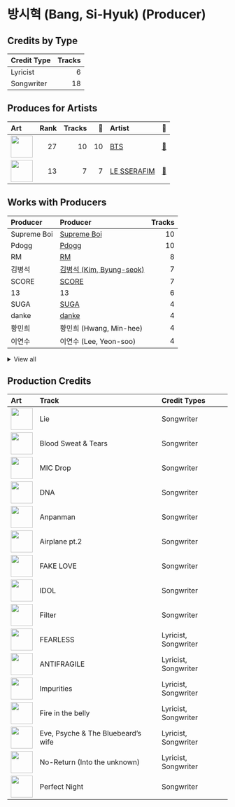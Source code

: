 # 방시혁 (Bang, Si-Hyuk) (Producer)

## Credits by Type

| Credit Type | Tracks |
|:---|---:|
| Lyricist | 6 |
| Songwriter | 18 |

## Produces for Artists

| Art | Rank | Tracks | 💚 | Artist | 🔗 |
|:---|---:|---:|---:|:---|:---|
| <img src="https://i.scdn.co/image/ab6761610000e5ebd642648235ebf3460d2d1f6a" alt="" width="50" /> | 27 | 10 | 10 | [BTS](../../artists/bts/overview.md) | [🔗](https://open.spotify.com/artist/3Nrfpe0tUJi4K4DXYWgMUX) |
| <img src="https://i.scdn.co/image/ab6761610000e5eb73f96bdf146d008680149954" alt="" width="50" /> | 13 | 7 | 7 | [LE SSERAFIM](../../artists/le_sserafim/overview.md) | [🔗](https://open.spotify.com/artist/4SpbR6yFEvexJuaBpgAU5p) |

## Works with Producers

| Producer | Producer | Tracks |
|:---|:---|---:|
| Supreme Boi | [Supreme Boi](../supreme_boi/overview.md) | 10 |
| Pdogg | [Pdogg](../pdogg/overview.md) | 10 |
| RM | [RM](../rm/overview.md) | 8 |
| 김병석 | [김병석 (Kim, Byung-seok)](../김병석_(kim,_byung-seok)/overview.md) | 7 |
| SCORE | [SCORE](../score/overview.md) | 7 |
| 13 | 13 | 6 |
| SUGA | [SUGA](../suga/overview.md) | 4 |
| danke | [danke](../danke/overview.md) | 4 |
| 황민희 | 황민희 (Hwang, Min-hee) | 4 |
| 이연수 | 이연수 (Lee, Yeon-soo) | 4 |


<details>
<summary>View all</summary>

| Producer | Producer | Tracks |
|:---|:---|---:|
| j-hope | j-hope | 4 |
| Kyler Niko | Kyler Niko | 3 |
| 김준혁 | 김준혁 (Kim Joonhyuk) | 3 |
| Paulina Cerrilla | Paulina Cerrilla | 3 |
| HUH YUNJIN | HUH YUNJIN | 3 |
| BLVSH | BLVSH | 2 |
| JARO | JARO | 2 |
| Daniel "Obi" Klein | Daniel "Obi" Klein | 2 |
| 김영현 | 김영현 (Kim, Young-hyun) | 2 |
| Tony Maserati | [Tony Maserati](../tony_maserati/overview.md) | 2 |
| 이형석 | 이형석 (Lee, Hyung-seok) | 2 |
| Nikolay Mohr | Nikolay Mohr | 2 |
| Arineh Karimi | Arineh Karimi | 2 |
| Chris Galland | Chris Galland | 2 |
| Ali Tamposi | Ali Tamposi | 2 |
| Roman | Roman | 2 |
| Manny Marroquin | [Manny Marroquin](../manny_marroquin/overview.md) | 2 |
| Charli Taft | Charli Taft | 2 |
| Jorge Luis Perez, Jr. | Jorge Luis Perez, Jr. | 1 |
| Frants | Frants | 1 |
| Nathalie Blue | Nathalie Blue | 1 |
| Max Thulin | Max Thulin | 1 |
| James Reynolds | James Reynolds | 1 |
| BENJMN | BENJMN | 1 |
| SUMIN | SUMIN | 1 |
| Lutra | Lutra | 1 |
| Phil Tan | [Phil Tan](../phil_tan/overview.md) | 1 |
| emmy kasai. | emmy kasai. | 1 |
| Anne Judith Wik | Anne Judith Wik | 1 |
| Jimin | Jimin | 1 |
| Maggie Szabo | Maggie Szabo | 1 |
| Lauren Aquilina | Lauren Aquilina | 1 |
| Hilda Stenmalm | Hilda Stenmalm | 1 |
| Maia Wright | Maia Wright | 1 |
| Nermin Harambašić | Nermin Harambašić (Harambašić, Nermin) | 1 |
| Lauren Elizabeth Baker | Lauren Elizabeth Baker | 1 |
| Cazzi Opeia | Cazzi Opeia | 1 |
| EL CAPITXN | EL CAPITXN | 1 |
| 박상유 | 박상유 (Park, Sang-yu) | 1 |
| Ninos Hanna | Ninos Hanna | 1 |
| dae Jung | dae Jung | 1 |
| Kass | Kass | 1 |
| 우민정 | 우민정 (Umin, Je-ong) | 1 |
| DOCSKIM | DOCSKIM | 1 |
| Bob Horn | Bob Horn | 1 |
| Tom Wiklund | Tom Wiklund | 1 |
| Jinbo | Jinbo | 1 |
| Destiny Rogers | Destiny Rogers | 1 |
| 김도훈 | [김도훈 (Kim, Do-hoon)](../김도훈_(kim,_do-hoon)/overview.md) | 1 |
| Niklas Jarelius Persson | Niklas Jarelius Persson | 1 |
| Neon Boy | Neon Boy | 1 |
| Isabella Lovestory | Isabella Lovestory | 1 |
| Liza Owen | Liza Owen | 1 |
| Hayes Kramer | Hayes Kramer | 1 |
| 김채아 | 김채아 (Kim, Chae-ah) | 1 |
| ADORA | ADORA | 1 |
| Ronnie Icon | Ronnie Icon | 1 |
| Pontus Petersson | Pontus Petersson | 1 |
| Shintaro Yasuda | Shintaro Yasuda | 1 |
| Seu Ran Lee | Seu Ran Lee | 1 |
| Jonna Hall | Jonna Hall | 1 |
| 안복진 | 안복진 (Ahn, Bok-Jin) | 1 |
| Fallin' Dild | Fallin' Dild | 1 |
| Shorelle | Shorelle | 1 |
| Young Chance | Young Chance | 1 |
| Amanda Ibanez | Amanda Ibanez | 1 |
| John Hanes | [John Hanes](../john_hanes/overview.md) | 1 |
| Josefin Glenmark | Josefin Glenmark | 1 |
| Bill Zimmerman | Bill Zimmerman | 1 |
| Gusten Dahlqvist | Gusten Dahlqvist | 1 |
| Zikai | Zikai | 1 |
| Marcus Andersson | Marcus Andersson | 1 |
| Duane Benjamin | Duane Benjamin | 1 |
| 조윤경 | [조윤경 (Jo, Yoon Kyung)](../조윤경_(jo,_yoon_kyung)/overview.md) | 1 |

</details>


## Production Credits

| Art | Track | Credit Types |
|:---|:---|:---|
| <img src="https://i.scdn.co/image/ab67616d0000b2738bd5d941f9ced8e7f9c60dd4" alt="" width="50" /> | Lie | Songwriter |
| <img src="https://i.scdn.co/image/ab67616d0000b2738bd5d941f9ced8e7f9c60dd4" alt="" width="50" /> | Blood Sweat & Tears | Songwriter |
| <img src="https://i.scdn.co/image/ab67616d0000b273f9a16d4b6cd94eca041f00b8" alt="" width="50" /> | MIC Drop | Songwriter |
| <img src="https://i.scdn.co/image/ab67616d0000b273829305487c8f3b96a1d955b3" alt="" width="50" /> | DNA | Songwriter |
| <img src="https://i.scdn.co/image/ab67616d0000b2738fbcf6544ff02a8959a81781" alt="" width="50" /> | Anpanman | Songwriter |
| <img src="https://i.scdn.co/image/ab67616d0000b2738fbcf6544ff02a8959a81781" alt="" width="50" /> | Airplane pt.2 | Songwriter |
| <img src="https://i.scdn.co/image/ab67616d0000b2738fbcf6544ff02a8959a81781" alt="" width="50" /> | FAKE LOVE | Songwriter |
| <img src="https://i.scdn.co/image/ab67616d0000b2733825e6d4d02e4b4c0cec7e1d" alt="" width="50" /> | IDOL | Songwriter |
| <img src="https://i.scdn.co/image/ab67616d0000b273505190077497c230422f2934" alt="" width="50" /> | Filter | Songwriter |
| <img src="https://i.scdn.co/image/ab67616d0000b2739030184114911536d5f77555" alt="" width="50" /> | FEARLESS | Lyricist, Songwriter |
| <img src="https://i.scdn.co/image/ab67616d0000b273a991995542d50a691b9ae5be" alt="" width="50" /> | ANTIFRAGILE | Lyricist, Songwriter |
| <img src="https://i.scdn.co/image/ab67616d0000b273a991995542d50a691b9ae5be" alt="" width="50" /> | Impurities | Lyricist, Songwriter |
| <img src="https://i.scdn.co/image/ab67616d0000b273d71fd77b89d08bc1bda219c7" alt="" width="50" /> | Fire in the belly | Lyricist, Songwriter |
| <img src="https://i.scdn.co/image/ab67616d0000b273d71fd77b89d08bc1bda219c7" alt="" width="50" /> | Eve, Psyche & The Bluebeard’s wife | Lyricist, Songwriter |
| <img src="https://i.scdn.co/image/ab67616d0000b273d71fd77b89d08bc1bda219c7" alt="" width="50" /> | No-Return (Into the unknown) | Lyricist, Songwriter |
| <img src="https://i.scdn.co/image/ab67616d0000b2735e352f6eccf8cb96d0b247cc" alt="" width="50" /> | Perfect Night | Songwriter |